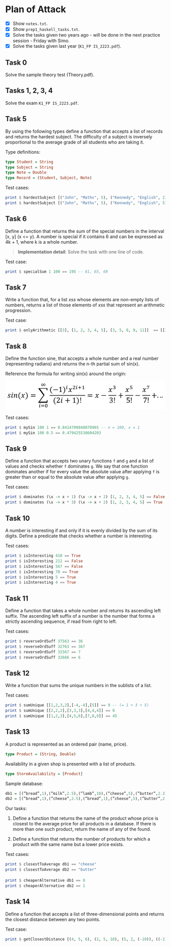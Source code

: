 # Plan of Attack

- [X] Show `notes.txt`.
- [X] Show `prep1_haskell_tasks.txt`.
- [X] Solve the tasks given two years ago - will be done in the next practice session - Friday with Simo.
- [X] Solve the tasks given last year (`K1_FP IS_2223.pdf`).

## Task 0

Solve the sample theory test (Theory.pdf).

## Tasks 1, 2, 3, 4

Solve the exam `K1_FP IS_2223.pdf`.

## Task 5

By using the following types define a function that accepts a list of records and returns the hardest subject. The difficulty of a subject is inversely proportional to the average grade of all students who are taking it.

Type definitions:

```haskell
type Student = String
type Subject = String
type Note = Double
type Record = (Student, Subject, Note)
```

Test cases:

```haskell
print $ hardestSubject [("John", "Maths", 5), ("Kennedy", "English", 2), ("Joe", "Programming", 4), ("Claudia", "Programming", 6), ("Sam", "Maths", 4), ("Jenn", "English", 2)] == "English"
print $ hardestSubject [("John", "Maths", 5), ("Kennedy", "English", 5), ("Joe", "Programming", 4), ("Claudia", "Programming", 6), ("Sam", "Maths", 4), ("Jenn", "English", 5)] == "Maths"
```

## Task 6

Define a function that returns the sum of the special numbers in the interval [x, y] (x <= y). A number is special if it contains 6 and can be expressed as 4k + 1, where k is a whole number.

> **Implementation detail**: Solve the task with one line of code.

Test case:

```haskell
print $ specialSum 1 100 == 195 -- 61, 65, 69
```

## Task 7

Write a function that, for a list *xss* whose elements are non-empty lists of numbers, returns a list of those elements of *xss* that represent an arithmetic progression.

Test case:

```haskell
print $ onlyArithmetic [[3], [1, 2, 3, 4, 5], [3, 5, 8, 9, 11]]  == [[3], [1, 2, 3, 4, 5]]
```

## Task 8

Define the function sine, that accepts a whole number and a real number (representing radians) and returns the n-th partial sum of sin(x).

Reference the formula for writing sin(x) around the origin:

![Alt text](assets/sin.png?raw=true "sin")

Test cases:

```haskell
print $ mySin 100 1 == 0.8414709848078965 -- n = 100, x = 1
print $ mySin 100 0.5 == 0.479425538604203
```

## Task 9

Define a function that accepts two unary functions `f` and `g` and a list of values and checks whether `f` dominates `g`. We say that one function dominates another if for every value the absolute value after applying `f` is greater than or equal to the absolute value after applying `g`.

Test cases:

```haskell
print $ dominates (\x -> x + 1) (\x -> x + 2) [1, 2, 3, 4, 5] == False
print $ dominates (\x -> x * 3) (\x -> x + 2) [1, 2, 3, 4, 5] == True
```

## Task 10

A number is interesting if and only if it is evenly divided by the sum of its digits. Define a predicate that checks whether a number is interesting.

Test cases:

```haskell
print $ isInteresting 410 == True
print $ isInteresting 212 == False
print $ isInteresting 567 == False
print $ isInteresting 70 == True 
print $ isInteresting 5 == True 
print $ isInteresting 4 == True 
```

## Task 11

Define a function that takes a whole number and returns its ascending left suffix. The ascending left suffix of a number is the number that forms a strictly ascending sequence, if read from right to left.

Test cases:

```haskell
print $ reverseOrdSuff 37563 == 36
print $ reverseOrdSuff 32763 == 367
print $ reverseOrdSuff 32567 == 7
print $ reverseOrdSuff 32666 == 6
```

## Task 12

Write a function that sums the unique numbers in the sublists of a list.

Test cases:

```haskell
print $ sumUnique [[1,2,3,2],[-4,-4],[5]] == 9 -- (= 1 + 3 + 5)
print $ sumUnique [[2,2,2],[3,3,3],[4,4,4]] == 0
print $ sumUnique [[1,2,3],[4,5,6],[7,8,9]] == 45
```

## Task 13

A product is represented as an ordered pair (name, price).

```haskell
type Product = (String, Double)
```

Availability in a given shop is presented with a list of products.

```haskell
type StoreAvailability = [Product]
```

Sample database:

```haskell
db1 = [(”bread”,1),(”milk”,2.5),(”lamb”,10),(”cheese”,5),(”butter”,2.3)]
db2 = [(”bread”,1),(”cheese”,2.5),(”bread”,1),(”cheese”,5),(”butter”,2.3)]
```

Our tasks:

1. Define a function that returns the name of the product whose price is closest to the average price for all products in a database. If there is more than one such product, return the name of any of the found.

2. Define a function that returns the number of products for which a product with the same name but a lower price exists.

Test cases:

```haskell
print $ closestToAverage db1 == "cheese"
print $ closestToAverage db2 == "butter"

print $ cheaperAlternative db1 == 0
print $ cheaperAlternative db2 == 1
```

## Task 14

Define a function that accepts a list of three-dimensional points and returns the closest distance between any two points.

Test case:

```haskell
print $ getClosestDistance [(4, 5, 6), (2, 5, 10), (5, 2, (-10)), ((-2), 1, 45), (12, 0, 2), (6, 5, 4)] == 2.83
```
